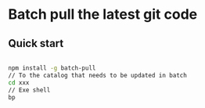 # Batch pull the latest git code

## Quick start

``` bash

npm install -g batch-pull
// To the catalog that needs to be updated in batch
cd xxx
// Exe shell
bp

```
